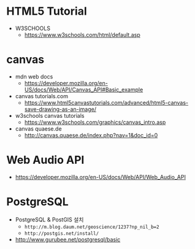 # HTML5 Tutorial
- W3SCHOOLS 
  - https://www.w3schools.com/html/default.asp

# canvas
- mdn web docs
  - https://developer.mozilla.org/en-US/docs/Web/API/Canvas_API#Basic_example
- canvas tutorials.com
  - https://www.html5canvastutorials.com/advanced/html5-canvas-save-drawing-as-an-image/
- w3schools canvas tutorials
  - https://www.w3schools.com/graphics/canvas_intro.asp
- canvas quaese.de
  - http://canvas.quaese.de/index.php?nav=1&doc_id=0

# Web Audio API
  - https://developer.mozilla.org/en-US/docs/Web/API/Web_Audio_API

# PostgreSQL
  - PostgreSQL & PostGIS 설치
    - `http://m.blog.daum.net/geoscience/1237?np_nil_b=2`
    - `http://postgis.net/install/`
  - http://www.gurubee.net/postgresql/basic